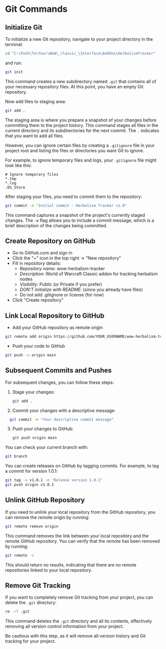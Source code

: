 # Git Commands

## Initialize Git

To initialize a new Git repository, navigate to your project directory in the terminal:
```bash
cd "C:\Path\To\Your\WoW\_classic_\Interface\AddOns\HerbalismTracker"
```

and run:
```bash
git init
```

This command creates a new subdirectory named `.git` that contains all of your necessary repository files. At this point, you have an empty Git repository.

Now add files to staging area:
```bash
git add .
```

The staging area is where you prepare a snapshot of your changes before committing them to the project history. This command stages all files in the current directory and its subdirectories for the next commit. The `.` indicates that you want to add all files.

However, you can ignore certain files by creating a `.gitignore` file in your project root and listing the files or directories you want Git to ignore.

For example, to ignore temporary files and logs, your `.gitignore` file might look like this:
```
# Ignore temporary files
*.tmp
*.log
.DS_Store
```

After staging your files, you need to commit them to the repository:
```bash
git commit -m "Initial commit - Herbalism Tracker v1.0"
```

This command captures a snapshot of the project's currently staged changes. The `-m` flag allows you to include a commit message, which is a brief description of the changes being committed.


## Create Repository on GitHub

- Go to GitHub.com and sign in
- Click the "+" icon in the top right → "New repository"
- Fill in repository details:
  - *Repository name*: wow-herbalism-tracker
  - *Description*: World of Warcraft Classic addon for tracking herbalism nodes
  - *Visibility*: Public (or Private if you prefer)
  - *DON'T initialize with README*: (since you already have files)
  - Do not add .gitignore or license (for now)
- Click "Create repository"


## Link Local Repository to GitHub

- Add your GitHub repository as remote origin
```bash
git remote add origin https://github.com/YOUR_USERNAME/wow-herbalism-tracker.git
```

- Push your code to GitHub
```bash
git push -u origin main
```


## Subsequent Commits and Pushes

For subsequent changes, you can follow these steps:
1. Stage your changes:
   ```bash
   git add .
   ```
2. Commit your changes with a descriptive message:
 ```bash
   git commit -m "Your descriptive commit message"
   ```
3. Push your changes to GitHub:
   ```bash
   git push origin main
   ```

You can check your current branch with:
```bash
git branch
```

You can create releases on GitHub by tagging commits. For example, to tag a commit for version 1.0.1:
```bash
git tag -a v1.0.1 -m "Release version 1.0.1"
git push origin v1.0.1
```


## Unlink GitHub Repository
If you need to unlink your local repository from the GitHub repository, you can remove the remote origin by running:
```bash
git remote remove origin
```

This command removes the link between your local repository and the remote GitHub repository. You can verify that the remote has been removed by running:
```bash
git remote -v
```

This should return no results, indicating that there are no remote repositories linked to your local repository.


## Remove Git Tracking
If you want to completely remove Git tracking from your project, you can delete the `.git` directory:
```bash
rm -rf .git
```

This command deletes the `.git` directory and all its contents, effectively removing all version control information from your project.

Be cautious with this step, as it will remove all version history and Git tracking for your project.
